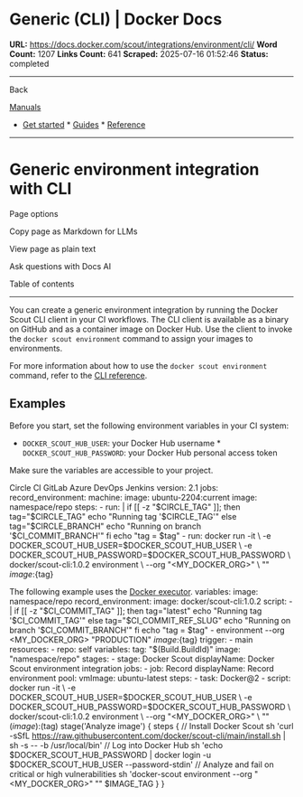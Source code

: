 # Generic (CLI) | Docker Docs

**URL:** https://docs.docker.com/scout/integrations/environment/cli/
**Word Count:** 1207
**Links Count:** 641
**Scraped:** 2025-07-16 01:52:46
**Status:** completed

---

Back

[Manuals](https://docs.docker.com/manuals/)

  * [Get started](https://docs.docker.com/get-started/)   * [Guides](https://docs.docker.com/guides/)   * [Reference](https://docs.docker.com/reference/)

* * *

# Generic environment integration with CLI

Page options

Copy page as Markdown for LLMs

View page as plain text

Ask questions with Docs AI

Table of contents

* * *

You can create a generic environment integration by running the Docker Scout CLI client in your CI workflows. The CLI client is available as a binary on GitHub and as a container image on Docker Hub. Use the client to invoke the `docker scout environment` command to assign your images to environments.

For more information about how to use the `docker scout environment` command, refer to the [CLI reference](https://docs.docker.com/reference/cli/docker/scout/environment/).

## Examples

Before you start, set the following environment variables in your CI system:

  * `DOCKER_SCOUT_HUB_USER`: your Docker Hub username   * `DOCKER_SCOUT_HUB_PASSWORD`: your Docker Hub personal access token

Make sure the variables are accessible to your project.

Circle CI  GitLab  Azure DevOps  Jenkins               version: 2.1          jobs:       record_environment:         machine:           image: ubuntu-2204:current         image: namespace/repo         steps:           - run: |               if [[ -z "$CIRCLE_TAG" ]]; then                 tag="$CIRCLE_TAG"                 echo "Running tag '$CIRCLE_TAG'"               else                 tag="$CIRCLE_BRANCH"                 echo "Running on branch '$CI_COMMIT_BRANCH'"               fi                   echo "tag = $tag"           - run: docker run -it \               -e DOCKER_SCOUT_HUB_USER=$DOCKER_SCOUT_HUB_USER \               -e DOCKER_SCOUT_HUB_PASSWORD=$DOCKER_SCOUT_HUB_PASSWORD \               docker/scout-cli:1.0.2 environment \               --org "<MY_DOCKER_ORG>" \               "<ENVIRONMENT>" ${image}:${tag}

The following example uses the [Docker executor](https://docs.gitlab.com/runner/executors/docker.html).               variables:       image: namespace/repo          record_environment:       image: docker/scout-cli:1.0.2       script:         - |           if [[ -z "$CI_COMMIT_TAG" ]]; then             tag="latest"             echo "Running tag '$CI_COMMIT_TAG'"           else             tag="$CI_COMMIT_REF_SLUG"             echo "Running on branch '$CI_COMMIT_BRANCH'"           fi               echo "tag = $tag"         - environment --org <MY_DOCKER_ORG> "PRODUCTION" ${image}:${tag}               trigger:       - main          resources:       - repo: self          variables:       tag: "$(Build.BuildId)"       image: "namespace/repo"          stages:       - stage: Docker Scout         displayName: Docker Scout environment integration         jobs:           - job: Record             displayName: Record environment             pool:               vmImage: ubuntu-latest             steps:               - task: Docker@2               - script: docker run -it \                   -e DOCKER_SCOUT_HUB_USER=$DOCKER_SCOUT_HUB_USER \                   -e DOCKER_SCOUT_HUB_PASSWORD=$DOCKER_SCOUT_HUB_PASSWORD \                   docker/scout-cli:1.0.2 environment \                   --org "<MY_DOCKER_ORG>" \                   "<ENVIRONMENT>" $(image):$(tag)               stage('Analyze image') {         steps {             // Install Docker Scout             sh 'curl -sSfL https://raw.githubusercontent.com/docker/scout-cli/main/install.sh | sh -s -- -b /usr/local/bin'                          // Log into Docker Hub             sh 'echo $DOCKER_SCOUT_HUB_PASSWORD | docker login -u $DOCKER_SCOUT_HUB_USER --password-stdin'                  // Analyze and fail on critical or high vulnerabilities             sh 'docker-scout environment --org "<MY_DOCKER_ORG>" "<ENVIRONMENT>" $IMAGE_TAG         }     }